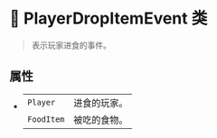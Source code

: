 # 🔖 PlayerDropItemEvent 类

>表示玩家进食的事件。

## 属性
- 
    |||
    |-|-|
    |`Player`|进食的玩家。|
    |`FoodItem`|被吃的食物。|